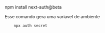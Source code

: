 npm install next-auth@beta


Esse comando gera uma variavel de ambiente
        
        npx auth secret